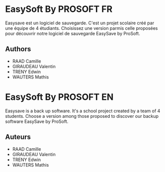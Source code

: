 # EasySoft By PROSOFT FR

Easysave est un logiciel de sauvegarde. C'est un projet scolaire créé par une équipe de 4 étudiants.
Choisissez une version parmis celle proposées pour découvrir notre logiciel de sauvegarde EasySave by ProSoft.

## Authors

- RAAD Camille
- GIRAUDEAU Valentin
- TRENY Edwin
- WAUTERS Mathis

# EasySoft By PROSOFT EN

Easysave is a back up software. It's a school project created by a team of 4 students.
Choose a version among those proposed to discover our backup software EasySave by ProSoft.

## Auteurs

- RAAD Camille
- GIRAUDEAU Valentin
- TRENY Edwin
- WAUTERS Mathis
